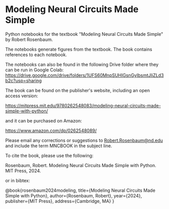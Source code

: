 # Modeling Neural Circuits Made Simple

Python notebooks for the textbook "Modeling Neural Circuits Made Simple" by Robert Rosenbaum. 

The notebooks generate figures from the textbook. The book contains references to each notebook.

The notebooks can also be found in the following Drive folder where they can be run in Google Colab:
https://drive.google.com/drive/folders/1UFS60MnpSUHIGsnGyIbsmtJliZLd3b2c?usp=sharing

The book can be found on the publisher's website, including an open access version:

https://mitpress.mit.edu/9780262548083/modeling-neural-circuits-made-simple-with-python/

and it can be purchased on Amazon:

https://www.amazon.com/dp/0262548089/

Please email any corrections or suggestions to Robert.Rosenbaum@nd.edu and include the term MNCBOOK in the subject line.

To cite the book, please use the following:

Rosenbaum, Robert. Modeling Neural Circuits Made Simple with Python. MIT Press, 2024.

or in bibtex: 

@book{rosenbaum2024modeling,
  title={Modeling Neural Circuits Made Simple with Python},
  author={Rosenbaum, Robert},
  year={2024},
  publisher={MIT Press},
  address={Cambridge, MA}
}
